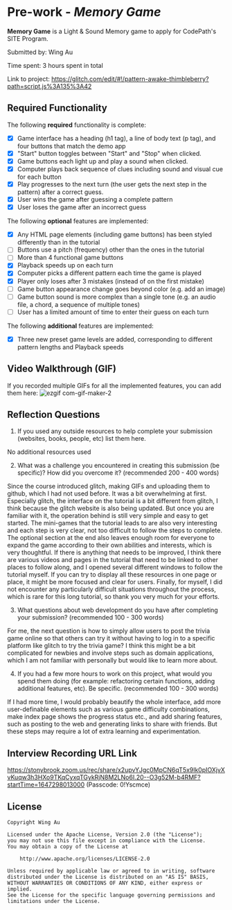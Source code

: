# Pre-work - *Memory Game*

**Memory Game** is a Light & Sound Memory game to apply for CodePath's SITE Program. 

Submitted by: Wing Au

Time spent: 3 hours spent in total

Link to project: https://glitch.com/edit/#!/pattern-awake-thimbleberry?path=script.js%3A135%3A42

## Required Functionality

The following **required** functionality is complete:

* [x] Game interface has a heading (h1 tag), a line of body text (p tag), and four buttons that match the demo app
* [x] "Start" button toggles between "Start" and "Stop" when clicked. 
* [x] Game buttons each light up and play a sound when clicked. 
* [x] Computer plays back sequence of clues including sound and visual cue for each button
* [x] Play progresses to the next turn (the user gets the next step in the pattern) after a correct guess. 
* [x] User wins the game after guessing a complete pattern
* [x] User loses the game after an incorrect guess

The following **optional** features are implemented:

* [x] Any HTML page elements (including game buttons) has been styled differently than in the tutorial
* [ ] Buttons use a pitch (frequency) other than the ones in the tutorial
* [ ] More than 4 functional game buttons
* [x] Playback speeds up on each turn
* [x] Computer picks a different pattern each time the game is played
* [x] Player only loses after 3 mistakes (instead of on the first mistake)
* [ ] Game button appearance change goes beyond color (e.g. add an image)
* [ ] Game button sound is more complex than a single tone (e.g. an audio file, a chord, a sequence of multiple tones)
* [ ] User has a limited amount of time to enter their guess on each turn

The following **additional** features are implemented:

- [x] Three new preset game levels are added, corresponding to different pattern lengths and Playback speeds

## Video Walkthrough (GIF)

If you recorded multiple GIFs for all the implemented features, you can add them here:
![ezgif com-gif-maker-2](https://user-images.githubusercontent.com/32319646/158087105-7540d122-ecd7-4559-bbc5-01136633111e.gif)

## Reflection Questions
1. If you used any outside resources to help complete your submission (websites, books, people, etc) list them here. 

No additional resources used

2. What was a challenge you encountered in creating this submission (be specific)? How did you overcome it? (recommended 200 - 400 words) 

Since the course introduced glitch, making GIFs and uploading them to github, which I had not used before. It was a bit overwhelming at first.
Especially glitch, the interface on the tutorial is a bit different from glitch, I think because the glitch website is also being updated. But once you are familiar with it, the operation behind is still very simple and easy to get started. The mini-games that the tutorial leads to are also very interesting and each step is very clear, not too difficult to follow the steps to complete. The optional section at the end also leaves enough room for everyone to expand the game according to their own abilities and interests, which is very thoughtful.
If there is anything that needs to be improved, I think there are various videos and pages in the tutorial that need to be linked to other places to follow along, and I opened several different windows to follow the tutorial myself. If you can try to display all these resources in one page or place, it might be more focused and clear for users.
Finally, for myself, I did not encounter any particularly difficult situations throughout the process, which is rare for this long tutorial, so thank you very much for your efforts.

3. What questions about web development do you have after completing your submission? (recommended 100 - 300 words) 

For me, the next question is how to simply allow users to post the trivia game online so that others can try it without having to log in to a specific platform like glitch to try the trivia game? I think this might be a bit complicated for newbies and involve steps such as domain applications, which I am not familiar with personally but would like to learn more about.

4. If you had a few more hours to work on this project, what would you spend them doing (for example: refactoring certain functions, adding additional features, etc). Be specific. (recommended 100 - 300 words) 

If I had more time, I would probably beautify the whole interface, add more user-definable elements such as various game difficulty combinations, make index page shows the progress status etc., and add sharing features, such as posting to the web and generating links to share with friends. But these steps may require a lot of extra learning and experimentation.



## Interview Recording URL Link

https://stonybrook.zoom.us/rec/share/x2upvYJgc0MpCN6qT5x9lk0pIOXjvXvKuqw3h3HXo9TKqCyxqTGykRjN8M2LNo6I.20--O3g52M-b4RMF?startTime=1647298013000 (Passcode: 0!Yscmce)


## License

    Copyright Wing Au

    Licensed under the Apache License, Version 2.0 (the "License");
    you may not use this file except in compliance with the License.
    You may obtain a copy of the License at

        http://www.apache.org/licenses/LICENSE-2.0

    Unless required by applicable law or agreed to in writing, software
    distributed under the License is distributed on an "AS IS" BASIS,
    WITHOUT WARRANTIES OR CONDITIONS OF ANY KIND, either express or implied.
    See the License for the specific language governing permissions and
    limitations under the License.
